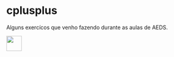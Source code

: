 # cplusplus
 Alguns exercícos que venho fazendo durante as aulas de AEDS.

<p>
    <a href="https://www.w3schools.com/cpp/" target="_blank" rel="noreferrer"> 
        <img src="https://cdn.jsdelivr.net/gh/devicons/devicon/icons/cplusplus/cplusplus-plain.svg" width="40" height="40"/> 
    </a>
</p>